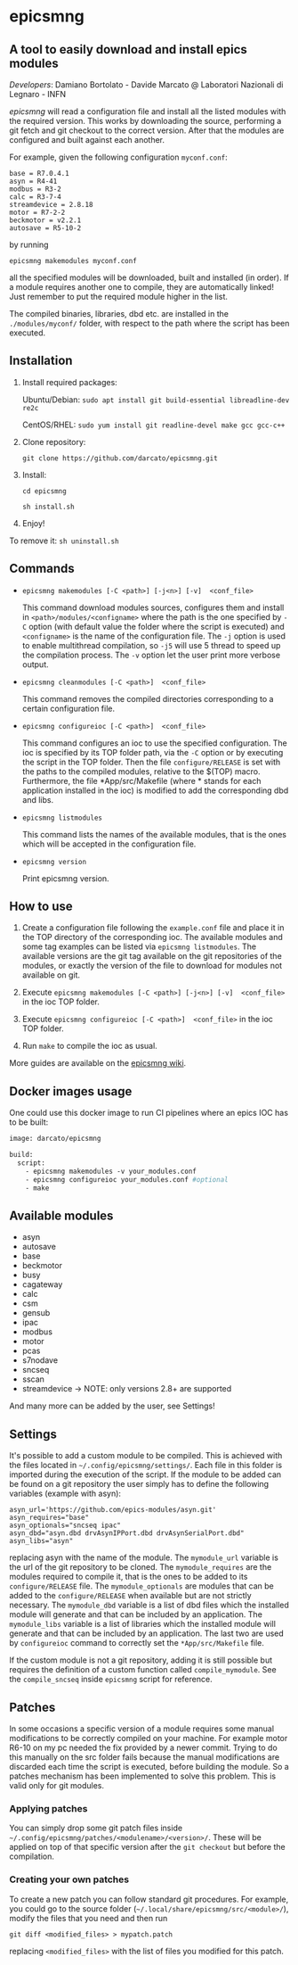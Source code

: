 # epicsmng

## A tool to easily download and install epics modules

_Developers_: Damiano Bortolato - Davide Marcato @ Laboratori Nazionali di Legnaro - INFN

_epicsmng_ will read a configuration file and install all the listed modules with the required version. This works by downloading the source, performing a git fetch and git checkout to the correct version. After that the modules are configured and built against each another.

For example, given the following configuration ```myconf.conf```:

```
base = R7.0.4.1
asyn = R4-41
modbus = R3-2
calc = R3-7-4
streamdevice = 2.8.18
motor = R7-2-2
beckmotor = v2.2.1
autosave = R5-10-2
```

by running 

```
epicsmng makemodules myconf.conf
```

all the specified modules will be downloaded, built and installed (in order). If a module requires another one to compile, they are automatically linked! Just remember to put the required module higher in the list.

The compiled binaries, libraries, dbd etc. are installed in the ```./modules/myconf/``` folder, with respect to the path where the script has been executed.

## Installation

1) Install required packages: 
   
   Ubuntu/Debian: ```sudo apt install git build-essential libreadline-dev re2c```
   
   CentOS/RHEL: ```sudo yum install git readline-devel make gcc gcc-c++```

2) Clone repository:

   ```git clone https://github.com/darcato/epicsmng.git```

3) Install:

   ```cd epicsmng```
   
   ```sh install.sh```

4) Enjoy!

To remove it: ```sh uninstall.sh```

## Commands

+ ```epicsmng makemodules [-C <path>] [-j<n>] [-v]  <conf_file>```
   
   This command download modules sources, configures them and install in ```<path>/modules/<configname>``` where the path is the one specified by ```-C``` option (with default value the folder where the script is executed) and ```<configname>``` is the name of the configuration file. The ```-j``` option is used to enable multithread compilation, so ```-j5``` will use 5 thread to speed up the compilation process. The ```-v``` option let the user print more verbose output.

+ ```epicsmng cleanmodules [-C <path>]  <conf_file>```
   
   This command removes the compiled directories corresponding to a certain configuration file.

+ ```epicsmng configureioc [-C <path>]  <conf_file>```

   This command configures an ioc to use the specified configuration. The ioc is specified by its TOP folder path, via the ```-C``` option or by executing the script in the TOP folder. Then the file ```configure/RELEASE``` is set with the paths to the compiled modules, relative to the $(TOP) macro. Furthermore, the file *App/src/Makefile (where * stands for each application installed in the ioc) is modified to add the corresponding dbd and libs.

+ ```epicsmng listmodules```

   This command lists the names of the available modules, that is the ones which will be accepted in the configuration file.

+ ```epicsmng version```

   Print epicsmng version.

## How to use

   1. Create a configuration file following the ``example.conf`` file and place
      it in the TOP directory of the corresponding ioc. The available modules and
      some tag examples can be listed via ```epicsmng listmodules```. The
      available versions are the git tag available on the git repositories of
      the modules, or exactly the version of the file to download for modules
      not available on git.

   2. Execute ```epicsmng makemodules [-C <path>] [-j<n>] [-v]  <conf_file>``` in the ioc TOP folder.

   3. Execute ```epicsmng configureioc [-C <path>]  <conf_file>``` in the ioc TOP folder.

   4. Run ```make``` to compile the ioc as usual.

More guides are available on the [epicsmng wiki](https://github.com/darcato/epicsmng/wiki).

## Docker images usage

One could use this docker image to run CI pipelines where an epics IOC has to be built:

``` Dockerfile
image: darcato/epicsmng

build:
  script: 
    - epicsmng makemodules -v your_modules.conf
    - epicsmng configureioc your_modules.conf #optional
    - make
```

## Available modules

* asyn
* autosave
* base
* beckmotor
* busy
* cagateway
* calc
* csm
* gensub
* ipac
* modbus
* motor
* pcas
* s7nodave
* sncseq
* sscan
* streamdevice  -> NOTE: only versions 2.8+ are supported

And many more can be added by the user, see Settings!

## Settings

It's possible to add a custom module to be compiled. This is achieved with the files located in ```~/.config/epicsmng/settings/```. Each file in this folder is imported during the execution of the script. If the module to be added can be found on a git repository the user simply has to define the following variables (example with asyn):

```
asyn_url='https://github.com/epics-modules/asyn.git'
asyn_requires="base"
asyn_optionals="sncseq ipac"
asyn_dbd="asyn.dbd drvAsynIPPort.dbd drvAsynSerialPort.dbd"
asyn_libs="asyn"
```
replacing asyn with the name of the module. The ```mymodule_url``` variable is the url of the git repository to be cloned. The ```mymodule_requires``` are the modules required to compile it, that is the ones to be added to its ```configure/RELEASE``` file. The ```mymodule_optionals``` are modules that can be added to the ```configure/RELEASE``` when available but are not strictly necessary. The ```mymodule_dbd``` variable is a list of dbd files which the installed module will generate and that can be included by an application. The ```mymodule_libs``` variable is a list of libraries which the installed module will generate and that can be included by an application. The last two are used by ```configureioc``` command to correctly set the ```*App/src/Makefile``` file.

If the custom module is not a git repository, adding it is still possible but requires the definition of a custom function called ```compile_mymodule```. See the ```compile_sncseq``` inside ```epicsmng``` script for reference.

## Patches

In some occasions a specific version of a module requires some manual modifications to be correctly compiled on your machine. For example motor R6-10 on my pc needed the fix provided by a newer commit. Trying to do this manually on the src folder fails because the manual modifications are discarded each time the script is executed, before building the module. So a patches mechanism has been implemented to solve this problem. This is valid only for git modules.

### Applying patches

You can simply drop some git patch files inside ```~/.config/epicsmng/patches/<modulename>/<version>/```. These will be applied on top of that specific version after the ```git checkout``` but before the compilation.

### Creating your own patches

To create a new patch you can follow standard git procedures. For example, you could go to the source folder (```~/.local/share/epicsmng/src/<module>/```), modify the files that you need and then run 

```
git diff <modified_files> > mypatch.patch
```

replacing ```<modified_files>``` with the list of files you modified for this patch.
